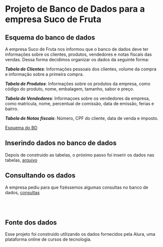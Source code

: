 # Projeto de Banco de Dados para a empresa Suco de Fruta

## Esquema do banco de dados

A empresa Suco de Fruta nos informou que o banco de dados deve ter informações sobre os clientes, produtos, vendedores e notas fiscais das vendas. Dessa forma decidimos organizar os dados da seguinte forma: 

***Tabela de Clientes***: Informações pessoais dos clientes, volume da compra e informação sobre a primeira compra.

***Tabela de Produtos***: Informações sobre os produtos da empresa, como código do produto, nome, embalagem, tamanho, sabor e preço.

***Tabela de Vendedores***: Informaçoes sobre os vendedores da empresa, como matricula, nome, percentual de comissão, data de emissão, ferias e bairro.

***Tabela de Notas fiscais***: Número, CPF do cliente, data de venda e imposto.

[Esquema do BD](https://github.com/leoalvessantana/Projeto-SQL-usando-MySQL/blob/main/Esquema%20do%20banco%20de%20dados.sql)

## Inserindo dados no banco de dados

Depois de construido as tabelas, o próximo passo foi inserir os dados nas tabelas, [arquivo](https://github.com/leoalvessantana/Projeto-SQL-usando-MySQL/blob/main/Inserindo%20dados%20no%20banco%20de%20dados.sql)

## Consultando os dados

A empresa pediu para que fizéssemos algumas consultas no banco de dados, [consultas](https://github.com/leoalvessantana/Projeto-SQL-usando-MySQL/blob/main/Consultando%20os%20dados.sql)

<br>
<br>


## Fonte dos dados
Esse projeto foi construido utilizando os dados fornecidos pela Alura, uma plataforma online de cursos de tecnologia.
